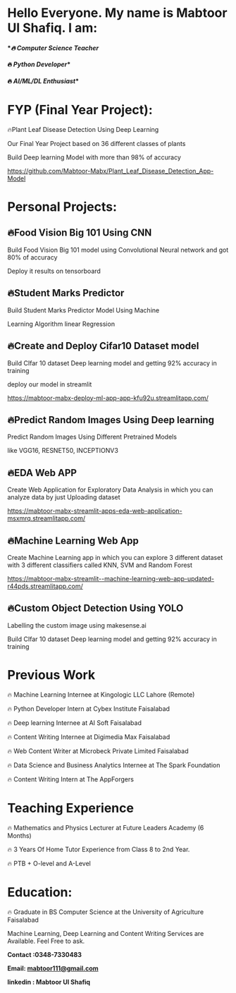 # **Hello Everyone. My name is Mabtoor Ul Shafiq. I am:**

####  **🔥 Computer Science Teacher*

####  🔥 *Python Developer** 

####  🔥 *AI/ML/DL Enthusiast** 



# **FYP (Final Year Project):**

🔥Plant Leaf Disease Detection Using Deep Learning
  
  Our Final Year Project based on 36 different classes of plants 
  
  Build Deep learning Model with more than 98% of accuracy
  
  https://github.com/Mabtoor-Mabx/Plant_Leaf_Disease_Detection_App-Model


# **Personal Projects:**

## 🔥Food Vision Big 101 Using CNN
  
  Build Food Vision Big 101 model using Convolutional Neural network and got 80% of accuracy
  
  Deploy it results on tensorboard

## 🔥Student Marks Predictor
  
  Build Student Marks Predictor Model Using Machine
  
  Learning Algorithm linear Regression

## 🔥Create and Deploy Cifar10 Dataset model
  
  Build CIfar 10 dataset Deep learning model and getting 92% accuracy in training
  
  deploy our model in streamlit
  
  https://mabtoor-mabx-deploy-ml-app-app-kfu92u.streamlitapp.com/

## 🔥Predict Random Images Using Deep learning
  
  Predict Random Images Using Different Pretrained Models
  
  like VGG16, RESNET50, INCEPTIONV3

## 🔥EDA Web APP
  
  Create Web Application for Exploratory Data Analysis in which you can analyze data by just Uploading dataset
  
  https://mabtoor-mabx-streamlit-apps-eda-web-application-msxmrq.streamlitapp.com/

## 🔥Machine Learning Web App
  
  Create Machine Learning app in which you can explore 3 different dataset with 3 different classifiers called KNN, SVM and Random Forest
  
  https://mabtoor-mabx-streamlit--machine-learning-web-app-updated-r44pds.streamlitapp.com/

## 🔥Custom Object Detection Using YOLO
  
  Labelling the custom image using makesense.ai
  
  Build CIfar 10 dataset Deep learning model and getting 92% accuracy in training



# **Previous Work**

🔥 Machine Learning Internee at Kingologic LLC Lahore (Remote)

🔥 Python Developer Intern at Cybex Institute Faisalabad

🔥 Deep learning Internee at AI Soft Faisalabad

🔥 Content Writing Internee at Digimedia Max Faisalabad

🔥 Web Content Writer at Microbeck Private Limited Faisalabad

🔥 Data Science and Business Analytics Internee at The Spark Foundation

🔥 Content Writing Intern at The AppForgers



# **Teaching Experience**

🔥 Mathematics and Physics Lecturer at Future Leaders Academy (6 Months)

🔥 3 Years Of Home Tutor Experience from Class 8 to 2nd Year. 

🔥 PTB + O-level and A-Level


# **Education**:

🔥 Graduate in BS Computer Science at the University of Agriculture Faisalabad


Machine Learning, Deep Learning and Content Writing Services are Available. Feel Free to ask. 

**Contact :0348-7330483**


**Email: mabtoor111@gmail.com**


**linkedin : Mabtoor Ul Shafiq**
